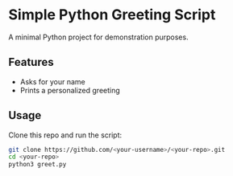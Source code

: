 # Simple Python Greeting Script

A minimal Python project for demonstration purposes.

## Features
- Asks for your name
- Prints a personalized greeting

## Usage
Clone this repo and run the script:

```bash
git clone https://github.com/<your-username>/<your-repo>.git
cd <your-repo>
python3 greet.py
